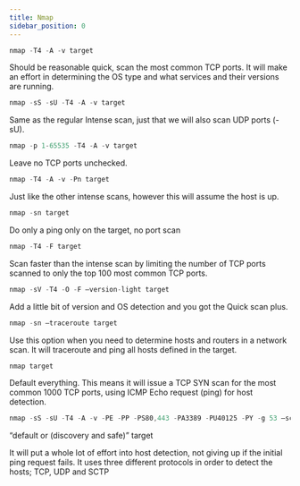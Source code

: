 ```yaml
---
title: Nmap
sidebar_position: 0
---
```


```jsx title="1- Intense scan"
nmap -T4 -A -v target
```

Should be reasonable quick, scan the most common TCP ports. It will make an effort in determining the OS type and what services and their versions are running.

```jsx title="2- Intense scan plus UDP"
nmap -sS -sU -T4 -A -v target
```

Same as the regular Intense scan, just that we will also scan UDP ports (-sU).

```jsx title="3- Intense scan, all TCP ports"
nmap -p 1-65535 -T4 -A -v target
```

Leave no TCP ports unchecked.

```jsx title="4- Intense scan, no ping"
nmap -T4 -A -v -Pn target
```

Just like the other intense scans, however this will assume the host is up.

```jsx title="5- Ping scan"
nmap -sn target
```

Do only a ping only on the target, no port scan

```jsx title="6- Quick scan"
nmap -T4 -F target
```

Scan faster than the intense scan by limiting the number of TCP ports scanned to only the top 100 most common TCP ports.

```jsx title="7- Quick scan plus"
nmap -sV -T4 -O -F –version-light target
```

Add a little bit of version and OS detection and you got the Quick scan plus.

```jsx title="8- Quick traceroute"
nmap -sn –traceroute target
```

Use this option when you need to determine hosts and routers in a network scan. It will traceroute and ping all hosts defined in the target.

```jsx title="9- Regular scan"
nmap target
```

Default everything. This means it will issue a TCP SYN scan for the most common 1000 TCP ports, using ICMP Echo request (ping) for host detection.

```jsx title="10- Slow comprehensive scan"
nmap -sS -sU -T4 -A -v -PE -PP -PS80,443 -PA3389 -PU40125 -PY -g 53 –script
```

“default or (discovery and safe)” target

It will put a whole lot of effort into host detection, not giving up if the initial ping request fails. It uses three different protocols in order to detect the hosts; TCP, UDP and SCTP